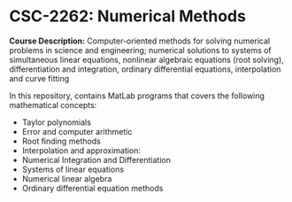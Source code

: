 # CSC-2262: Numerical Methods
**Course Description:** 
Computer-oriented methods for solving numerical problems in science and engineering; numerical solutions to systems of
simultaneous linear equations, nonlinear algebraic equations (root solving), differentiation and integration, ordinary differential
equations, interpolation and curve fitting

In this repository, contains MatLab programs that covers the following mathematical concepts: 
* Taylor polynomials
* Error and computer arithmetic
* Root finding methods
* Interpolation and approximation:
* Numerical Integration and Differentiation
* Systems of linear equations
* Numerical linear algebra
* Ordinary differential equation methods



